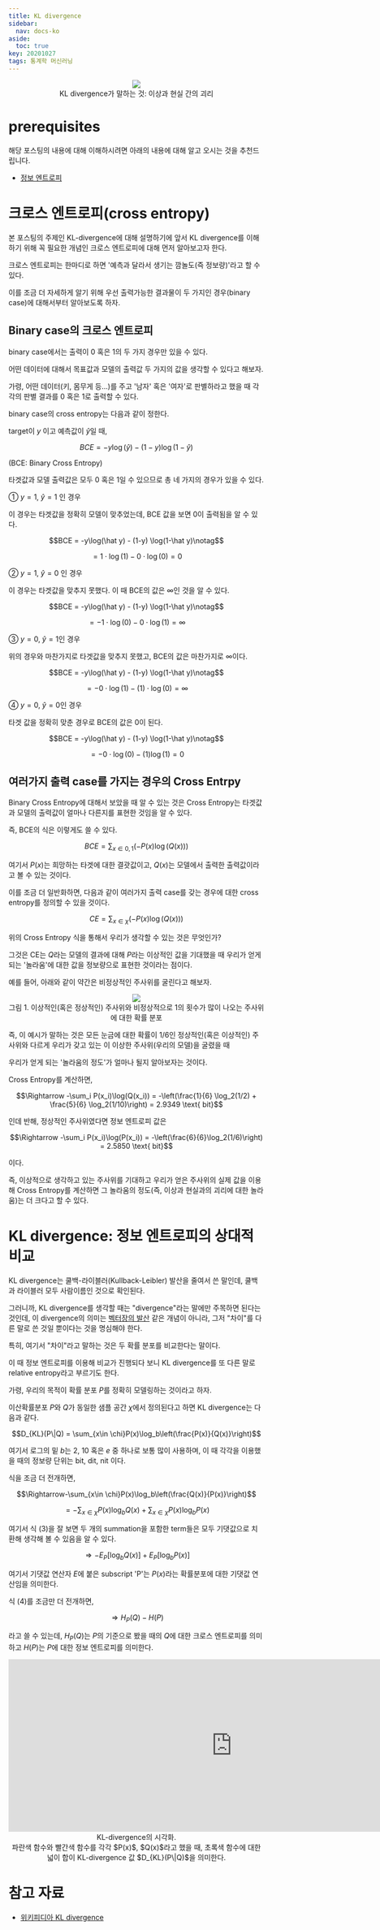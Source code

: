 ```yaml
---
title: KL divergence
sidebar:
  nav: docs-ko
aside:
  toc: true
key: 20201027
tags: 통계학 머신러닝
---
```


<p align = "center">
  <img src = "https://raw.githubusercontent.com/angeloyeo/angeloyeo.github.io/master/pics/2020-10-27-KL_divergence/pic1.png">
  <br>
  KL divergence가 말하는 것: 이상과 현실 간의 괴리
</p>

# prerequisites

해당 포스팅의 내용에 대해 이해하시려면 아래의 내용에 대해 알고 오시는 것을 추천드립니다.

* [정보 엔트로피](https://angeloyeo.github.io/2020/10/26/information_entropy.html)

# 크로스 엔트로피(cross entropy)

본 포스팅의 주제인 KL-divergence에 대해 설명하기에 앞서 KL divergence를 이해하기 위해 꼭 필요한 개념인 크로스 엔트로피에 대해 먼저 알아보고자 한다.

크로스 엔트로피는 한마디로 하면 '예측과 달라서 생기는 깜놀도(즉 정보량)'라고 할 수 있다.

이를 조금 더 자세하게 알기 위해 우선 출력가능한 결과물이 두 가지인 경우(binary case)에 대해서부터 알아보도록 하자.

## Binary case의 크로스 엔트로피

binary case에서는 출력이 0 혹은 1의 두 가지 경우만 있을 수 있다.

어떤 데이터에 대해서 목표값과 모델의 출력값 두 가지의 값을 생각할 수 있다고 해보자.

가령, 어떤 데이터(키, 몸무게 등...)를 주고 '남자' 혹은 '여자'로 판별하라고 했을 때 각각의 판별 결과를 0 혹은 1로 출력할 수 있다.

binary case의 cross entropy는 다음과 같이 정한다.

target이 $y$ 이고 예측값이 $\hat{y}$일 때,

$$BCE = -y\log(\hat y) - (1-y) \log(1-\hat y)$$

(BCE: Binary Cross Entropy)

타겟값과 모델 출력값은 모두 0 혹은 1일 수 있으므로 총 네 가지의 경우가 있을 수 있다.

① $y=1$, $\hat y = 1$ 인 경우

이 경우는 타겟값을 정확히 모델이 맞추었는데, BCE 값을 보면 0이 출력됨을 알 수 있다.

$$BCE = -y\log(\hat y) - (1-y) \log(1-\hat y)\notag$$

$$=1\cdot \log(1) - 0 \cdot \log(0) = 0$$

② $y=1$, $\hat y = 0$ 인 경우

이 경우는 타겟값을 맞추지 못했다. 이 때 BCE의 값은 $\infty$인 것을 알 수 있다.

$$BCE = -y\log(\hat y) - (1-y) \log(1-\hat y)\notag$$

$$=-1\cdot \log(0) -0\cdot \log(1) = \infty$$

③ $y=0$, $\hat y = 1$인 경우

위의 경우와 마찬가지로 타겟값을 맞추지 못했고, BCE의 값은 마찬가지로 $\infty$이다.

$$BCE = -y\log(\hat y) - (1-y) \log(1-\hat y)\notag$$

$$=-0\cdot \log(1) - (1)\cdot\log(0) = \infty$$

④ $y=0$, $\hat y = 0$인 경우

타겟 값을 정확히 맞춘 경우로 BCE의 값은 0이 된다.

$$BCE = -y\log(\hat y) - (1-y) \log(1-\hat y)\notag$$

$$=-0\cdot\log(0) - (1)\log(1) = 0$$

## 여러가지 출력 case를 가지는 경우의 Cross Entrpy

Binary Cross Entropy에 대해서 보았을 때 알 수 있는 것은 Cross Entropy는 타겟값과 모델의 출력값이 얼마나 다른지를 표현한 것임을 알 수 있다.

즉, BCE의 식은 이렇게도 쓸 수 있다.

$$BCE = \sum_{x\in{0, 1}}\left(-P(x)\log(Q(x))\right)$$

여기서 $P(x)$는 희망하는 타겟에 대한 결괏값이고, $Q(x)$는 모델에서 출력한 출력값이라고 볼 수 있는 것이다.

이를 조금 더 일반화하면, 다음과 같이 여러가지 출력 case를 갖는 경우에 대한 cross entropy를 정의할 수 있을 것이다.

$$CE = \sum_{x\in\chi}\left(-P(x)\log(Q(x))\right)$$

위의 Cross Entropy 식을 통해서 우리가 생각할 수 있는 것은 무엇인가?

그것은 CE는 $Q$라는 모델의 결과에 대해 $P$라는 이상적인 값을 기대했을 때 우리가 얻게되는 '놀라움'에 대한 값을 정보량으로 표현한 것이라는 점이다.

예를 들어, 아래와 같이 약간은 비정상적인 주사위를 굴린다고 해보자.

<p align = "center">
  <img src = "https://raw.githubusercontent.com/angeloyeo/angeloyeo.github.io/master/pics/2020-10-27-KL_divergence/pic2.png">
  <br>
  그림 1. 이상적인(혹은 정상적인) 주사위와 비정상적으로 1의 횟수가 많이 나오는 주사위에 대한 확률 분포
</p>

즉, 이 예시가 말하는 것은 모든 눈금에 대한 확률이 1/6인 정상적인(혹은 이상적인) 주사위와 다르게 우리가 갖고 있는 이 이상한 주사위(우리의 모델)을 굴렸을 때

우리가 얻게 되는 '놀라움의 정도'가 얼마나 될지 알아보자는 것이다.

Cross Entropy를 계산하면,

$$\Rightarrow -\sum_i P(x_i)\log(Q(x_i)) = -\left(\frac{1}{6} \log_2(1/2) + \frac{5}{6} \log_2(1/10)\right) = 2.9349 \text{ bit}$$

인데 반해, 정상적인 주사위였다면 정보 엔트로피 값은

$$\Rightarrow -\sum_i P(x_i)\log(P(x_i)) = -\left(\frac{6}{6}\log_2(1/6)\right) = 2.5850 \text{ bit}$$

이다.

즉, 이상적으로 생각하고 있는 주사위를 기대하고 우리가 얻은 주사위의 실제 값을 이용해 Cross Entropy를 계산하면 그 놀라움의 정도(즉, 이상과 현실과의 괴리에 대한 놀라움)는 더 크다고 할 수 있다.


# KL divergence: 정보 엔트로피의 상대적 비교

KL divergence는 쿨백-라이블러(Kullback-Leibler) 발산을 줄여서 쓴 말인데, 쿨백과 라이블러 모두 사람이름인 것으로 확인된다. 

그러니까, KL divergence를 생각할 때는 "divergence"라는 말에만 주목하면 된다는 것인데, 이 divergence의 의미는 [벡터장의 발산](https://angeloyeo.github.io/2019/08/25/divergence.html) 같은 개념이 아니라, 그저 "차이"를 다른 말로 쓴 것일 뿐이다는 것을 명심해야 한다.

특히, 여기서 "차이"라고 말하는 것은 두 확률 분포를 비교한다는 말이다.

이 때 정보 엔트로피를 이용해 비교가 진행되다 보니 KL divergence를 또 다른 말로 relative entropy라고 부르기도 한다.


가령, 우리의 목적이 확률 분포 $P$를 정확히 모델링하는 것이라고 하자.


이산확률분포 $P$와 $Q$가 동일한 샘플 공간 $\chi$에서 정의된다고 하면 KL divergence는 다음과 같다.

$$D_{KL}(P\|Q) = \sum_{x\in \chi}P(x)\log_b\left(\frac{P(x)}{Q(x)}\right)$$

여기서 로그의 밑 $b$는 2, 10 혹은 $e$ 중 하나로 보통 많이 사용하며, 이 때 각각을 이용했을 때의 정보량 단위는 bit, dit, nit 이다.

식을 조금 더 전개하면,

$$\Rightarrow-\sum_{x\in \chi}P(x)\log_b\left(\frac{Q(x)}{P(x)}\right)$$

$$=-\sum_{x\in\chi}P(x)\log_b Q(x) + \sum_{x\in\chi}P(x)\log_b P(x)$$

[//]:# (식 3)

여기서 식 (3)을 잘 보면 두 개의 summation을 포함한 term들은 모두 기댓값으로 치환해 생각해 볼 수 있음을 알 수 있다.

$$\Rightarrow -E_P[\log_bQ(x)]+E_P[\log_bP(x)]$$

여기서 기댓값 연산자 $E$에 붙은 subscript 'P'는 $P(x)$라는 확률분포에 대한 기댓값 연산임을 의미한다.

식 (4)를 조금만 더 전개하면,

$$\Rightarrow H_P(Q) - H(P)$$

라고 쓸 수 있는데, $H_P(Q)$는 $P$의 기준으로 봤을 때의 $Q$에 대한 크로스 엔트로피를 의미하고 $H(P)$는 $P$에 대한 정보 엔트로피를 의미한다.

<p align = "center">
  <iframe width ="880" height = "340" src="https://angeloyeo.github.io/p5/2020-10-27-KL_divergence/" frameborder = "0"></iframe>
    <br>
    KL-divergence의 시각화. 
    <br>
    파란색 함수와 빨간색 함수를 각각 $P(x)$, $Q(x)$라고 했을 때, 초록색 함수에 대한 넓이 합이 KL-divergence 값 $D_{KL}(P\|Q)$을 의미한다.
</p>

# 참고 자료

* [위키피디아 KL divergence](https://en.wikipedia.org/wiki/Kullback%E2%80%93Leibler_divergence)